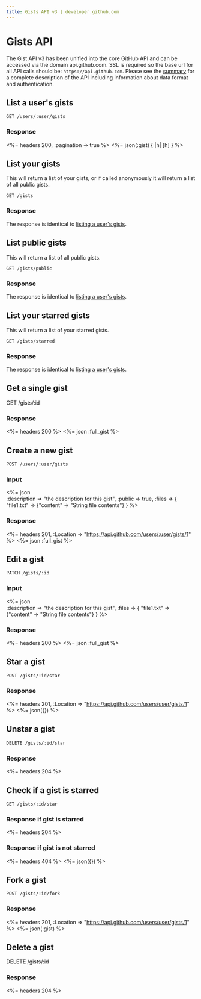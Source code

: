 ```yaml
---
title: Gists API v3 | developer.github.com
---
```


# Gists API

The Gist API v3 has been unified into the core GitHub API and can be
accessed via the domain api.github.com. SSL is required so the base url
for all API calls should be: `https://api.github.com`.
Please see the [summary](/v3/) for a complete description of the API
including information about data format and authentication.

## List a user's gists

    GET /users/:user/gists

### Response

<%= headers 200, :pagination => true %>
<%= json(:gist) { |h| [h] } %>

## List your gists
This will return a list of your gists, or if called anonymously it will
return a list of all public gists.

    GET /gists

### Response
The response is identical to [listing a user's gists](#list-a-users-gists).

## List public gists
This will return a list of all public gists.

    GET /gists/public

### Response
The response is identical to [listing a user's gists](#list-a-users-gists).

## List your starred gists
This will return a list of your starred gists.

    GET /gists/starred

### Response
The response is identical to [listing a user's gists](#list-a-users-gists).

## Get a single gist

   GET /gists/:id

### Response

<%= headers 200 %>
<%= json :full_gist %>

## Create a new gist

    POST /users/:user/gists

### Input

<%= json \
  :description => "the description for this gist",
  :public      => true,
  :files => {
    "file1.txt" => {"content" => "String file contents"}
  } %>

### Response

<%= headers 201,
      :Location => "https://api.github.com/users/:user/gists/1" %>
<%= json :full_gist %>

## Edit a gist

    PATCH /gists/:id

### Input

<%= json \
  :description => "the description for this gist",
  :files => {
    "file1.txt" => {"content" => "String file contents"}
  } %>

### Response

<%= headers 200 %>
<%= json :full_gist %>

## Star a gist

    POST /gists/:id/star

### Response

<%= headers 201,
      :Location => "https://api.github.com/users/user/gists/1" %>
<%= json({}) %>

## Unstar a gist

    DELETE /gists/:id/star

### Response

<%= headers 204 %>

## Check if a gist is starred

    GET /gists/:id/star

### Response if gist is starred

<%= headers 204 %>

### Response if gist is not starred

<%= headers 404 %>
<%= json({}) %>

## Fork a gist

    POST /gists/:id/fork

### Response

<%= headers 201,
      :Location => "https://api.github.com/users/user/gists/1" %>
<%= json(:gist) %>

## Delete a gist

   DELETE /gists/:id

### Response

<%= headers 204 %>
